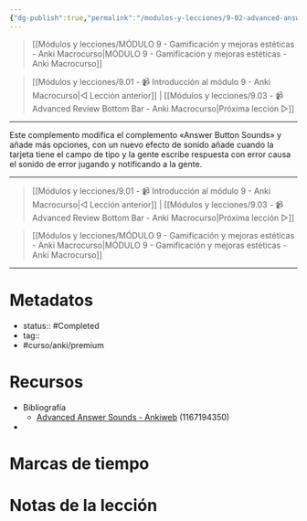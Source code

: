 ```yaml
---
{"dg-publish":true,"permalink":"/modulos-y-lecciones/9-02-advanced-answer-sounds-anki-macrocurso/","noteIcon":"","updated":"2024-05-21T22:14:07.535+02:00"}
---
```



> [[Módulos y lecciones/MÓDULO 9 - Gamificación y mejoras estéticas - Anki Macrocurso\|MÓDULO 9 - Gamificación y mejoras estéticas - Anki Macrocurso]]

> [[Módulos y lecciones/9.01 - 📹 Introducción al módulo 9 - Anki Macrocurso\|◁ Lección anterior]] | [[Módulos y lecciones/9.03 - 📹 Advanced Review Bottom Bar - Anki Macrocurso\|Próxima lección ▷]]

---

Este complemento modifica el complemento «Answer Button Sounds» y añade más opciones, con un nuevo efecto de sonido añade cuando la tarjeta tiene el campo de tipo y la gente escribe respuesta con error causa el sonido de error jugando y notificando a la gente.


---

> [[Módulos y lecciones/9.01 - 📹 Introducción al módulo 9 - Anki Macrocurso\|◁ Lección anterior]] | [[Módulos y lecciones/9.03 - 📹 Advanced Review Bottom Bar - Anki Macrocurso\|Próxima lección ▷]]

> [[Módulos y lecciones/MÓDULO 9 - Gamificación y mejoras estéticas - Anki Macrocurso\|MÓDULO 9 - Gamificación y mejoras estéticas - Anki Macrocurso]]

---
# Metadatos
- status:: #Completed 
- tag:: 
- #curso/anki/premium

# Recursos
- Bibliografía
	- [Advanced Answer Sounds - Ankiweb](https://ankiweb.net/shared/info/1167194350) (1167194350)
- 

# Marcas de tiempo


# Notas de la lección
